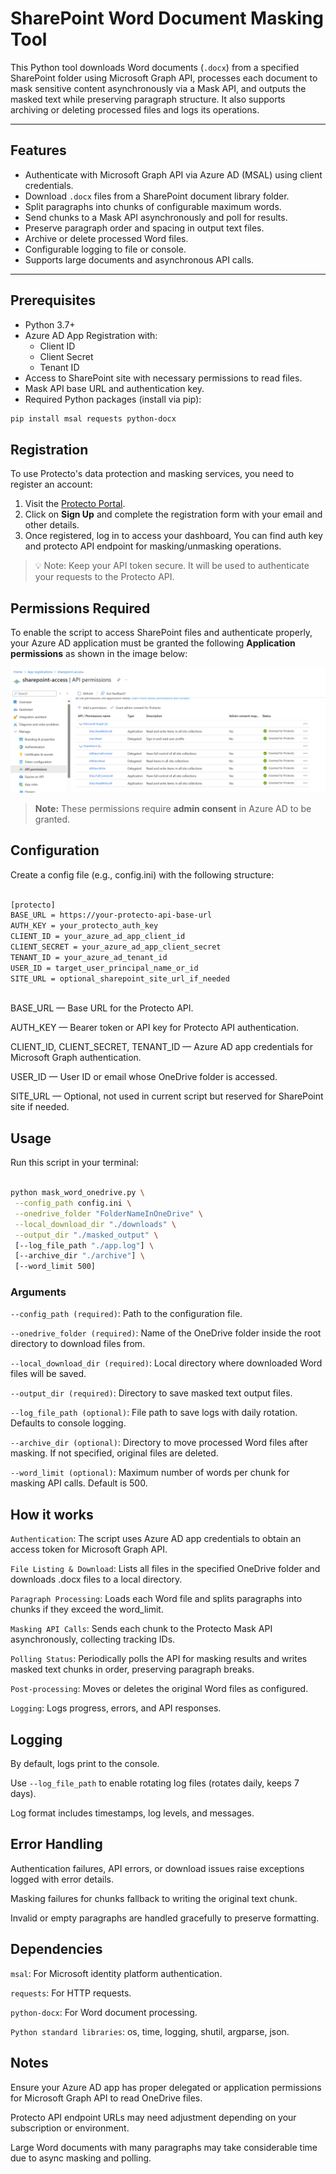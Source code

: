 #  SharePoint Word Document Masking Tool

This Python tool downloads Word documents (`.docx`) from a specified SharePoint folder using Microsoft Graph API, processes each document to mask sensitive content asynchronously via a Mask API, and outputs the masked text while preserving paragraph structure. It also supports archiving or deleting processed files and logs its operations.

---

## Features

- Authenticate with Microsoft Graph API via Azure AD (MSAL) using client credentials.
- Download `.docx` files from a SharePoint document library folder.
- Split paragraphs into chunks of configurable maximum words.
- Send chunks to a Mask API asynchronously and poll for results.
- Preserve paragraph order and spacing in output text files.
- Archive or delete processed Word files.
- Configurable logging to file or console.
- Supports large documents and asynchronous API calls.

---



## Prerequisites

- Python 3.7+
- Azure AD App Registration with:
  - Client ID
  - Client Secret
  - Tenant ID
- Access to SharePoint site with necessary permissions to read files.
- Mask API base URL and authentication key.
- Required Python packages (install via pip):

```bash
pip install msal requests python-docx

```

##  Registration

To use Protecto's data protection and masking services, you need to register an account:

1. Visit the [Protecto Portal](https://portal.protecto.ai/).
2. Click on **Sign Up** and complete the registration form with your email and other details.
3. Once registered, log in to access your dashboard, You can find auth key and protecto API endpoint for masking/unmasking operations.

> 💡 Note: Keep your API token secure. It will be used to authenticate your requests to the Protecto API.

## Permissions Required

To enable the script to access SharePoint files and authenticate properly, your Azure AD application must be granted the following **Application permissions** as shown in the image below:

![Sharepoint access permissions](sharepoint-access.png)

> **Note:** These permissions require **admin consent** in Azure AD to be granted.


## Configuration

Create a config file (e.g., config.ini) with the following structure:

```bash

[protecto]
BASE_URL = https://your-protecto-api-base-url
AUTH_KEY = your_protecto_auth_key
CLIENT_ID = your_azure_ad_app_client_id
CLIENT_SECRET = your_azure_ad_app_client_secret
TENANT_ID = your_azure_ad_tenant_id
USER_ID = target_user_principal_name_or_id
SITE_URL = optional_sharepoint_site_url_if_needed
 
 ```

BASE_URL — Base URL for the Protecto API.

AUTH_KEY — Bearer token or API key for Protecto API authentication.

CLIENT_ID, CLIENT_SECRET, TENANT_ID — Azure AD app credentials for Microsoft Graph authentication.

USER_ID — User ID or email whose OneDrive folder is accessed.

SITE_URL — Optional, not used in current script but reserved for SharePoint site if needed.

 ## Usage

 Run this script in your terminal:

 ```bash

 python mask_word_onedrive.py \
  --config_path config.ini \
  --onedrive_folder "FolderNameInOneDrive" \
  --local_download_dir "./downloads" \
  --output_dir "./masked_output" \
  [--log_file_path "./app.log"] \
  [--archive_dir "./archive"] \
  [--word_limit 500]

```
### Arguments

`--config_path (required)`: Path to the configuration file.

`--onedrive_folder (required)`: Name of the OneDrive folder inside the root directory to download files from.

`--local_download_dir (required)`: Local directory where downloaded Word files will be saved.

`--output_dir (required)`: Directory to save masked text output files.

`--log_file_path (optional)`: File path to save logs with daily rotation. Defaults to console logging.

`--archive_dir (optional)`: Directory to move processed Word files after masking. If not specified, original files are deleted.

`--word_limit (optional)`: Maximum number of words per chunk for masking API calls. Default is 500.

## How it works

`Authentication`: The script uses Azure AD app credentials to obtain an access token for Microsoft Graph API.

`File Listing & Download`: Lists all files in the specified OneDrive folder and downloads .docx files to a local directory.

`Paragraph Processing`: Loads each Word file and splits paragraphs into chunks if they exceed the word_limit.

`Masking API Calls`: Sends each chunk to the Protecto Mask API asynchronously, collecting tracking IDs.

`Polling Status`: Periodically polls the API for masking results and writes masked text chunks in order, preserving paragraph breaks.

`Post-processing`: Moves or deletes the original Word files as configured.

`Logging`: Logs progress, errors, and API responses.

## Logging

By default, logs print to the console.

Use `--log_file_path` to enable rotating log files (rotates daily, keeps 7 days).

Log format includes timestamps, log levels, and messages.

## Error Handling

Authentication failures, API errors, or download issues raise exceptions logged with error details.

Masking failures for chunks fallback to writing the original text chunk.

Invalid or empty paragraphs are handled gracefully to preserve formatting.

## Dependencies

`msal`: For Microsoft identity platform authentication.

`requests`: For HTTP requests.

`python-docx`: For Word document processing.

`Python standard libraries`: os, time, logging, shutil, argparse, json.

## Notes

Ensure your Azure AD app has proper delegated or application permissions for Microsoft Graph API to read OneDrive files.

Protecto API endpoint URLs may need adjustment depending on your subscription or environment.

Large Word documents with many paragraphs may take considerable time due to async masking and polling.